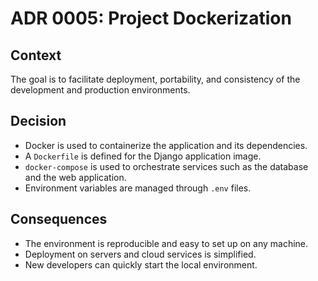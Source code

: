 # ADR 0005: Project Dockerization

## Context

The goal is to facilitate deployment, portability, and consistency of the development and production environments.

## Decision

- Docker is used to containerize the application and its dependencies.
- A `Dockerfile` is defined for the Django application image.
- `docker-compose` is used to orchestrate services such as the database and the web application.
- Environment variables are managed through `.env` files.

## Consequences

- The environment is reproducible and easy to set up on any machine.
- Deployment on servers and cloud services is simplified.
- New developers can quickly start the local environment.

